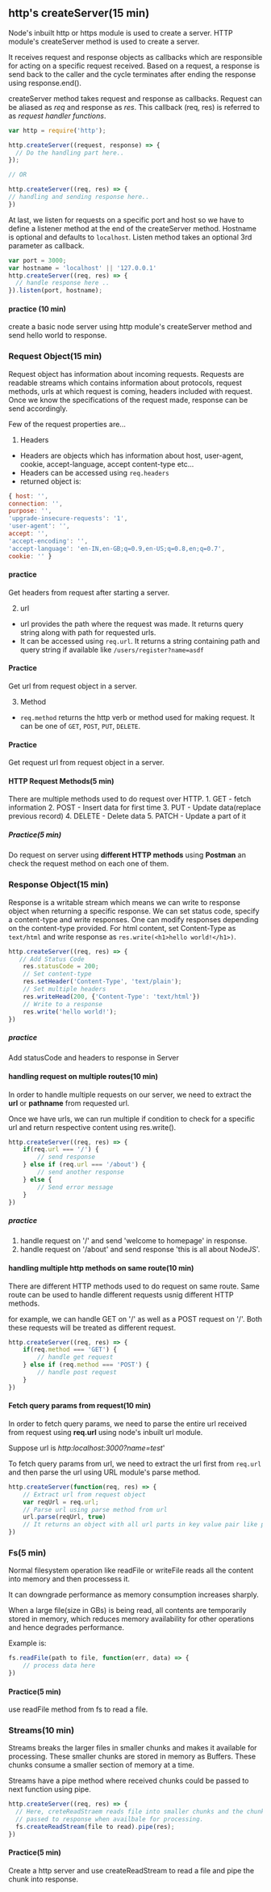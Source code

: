 ## http's createServer(15 min)
Node's inbuilt http or https module is used to create a server. HTTP module's createServer method is used to create a server.

It receives request and response objects as callbacks which are responsible for acting on a specific request received. Based on a request, a response is send back to the caller and the cycle terminates after ending the response using response.end().

createServer method takes request and response as callbacks. Request can be aliased as *req* and response as *res*. This callback (req, res) is referred to as *request handler functions*.

```js
var http = require('http');

http.createServer((request, response) => {
  // Do the handling part here..
});

// OR

http.createServer((req, res) => {
// handling and sending response here.. 
})
```

At last, we listen for requests on a specific port and host so we have to define a listener method at the end of the createServer method. Hostname is optional and defaults to `localhost`. Listen method takes an optional 3rd parameter as callback.

```js
var port = 3000;
var hostname = 'localhost' || '127.0.0.1'
http.createServer((req, res) => {
  // handle response here ..
}).listen(port, hostname);

```

#### practice (10 min)
create a basic node server using http module's createServer method and send hello world to response.

### Request Object(15 min)
Request object has information about incoming requests. Requests are readable streams which contains information about protocols, request methods, urls at which request is coming, headers included with request. Once we know the specifications of the request made, response can be send accordingly.

Few of the request properties are...
1. Headers
  - Headers are objects which has information about host, user-agent, cookie, accept-language, accept content-type etc...
  - Headers can be accessed using `req.headers`
  - returned object is: 
  ```js
  { host: '',
  connection: '',
  purpose: '',
  'upgrade-insecure-requests': '1',
  'user-agent': '',
  accept: '',
  'accept-encoding': '',
  'accept-language': 'en-IN,en-GB;q=0.9,en-US;q=0.8,en;q=0.7',
  cookie: '' }
  ```

#### practice 
Get headers from request after starting a server.

2. url
  - url provides the path where the request was made. It returns query string along with path for requested urls.
  - It can be accessed using `req.url`. It returns a string containing path and query string if available like `/users/register?name=asdf`

#### Practice
Get url from request object in a server.

3. Method
  - `req.method` returns the http verb or method used for making request. It can be one of `GET`, `POST`, `PUT`, `DELETE`.

#### Practice
Get request url from request object in a server.

#### HTTP Request Methods(5 min)
There are multiple methods used to do request over HTTP.
    1. GET - fetch information
    2. POST - Insert data for first time
    3. PUT - Update data(replace previous record)
    4. DELETE - Delete data
    5. PATCH - Update a part of it

##### Practice(5 min)
Do request on server using **different HTTP methods** using **Postman** an check the request method on each one of them.

### Response Object(15 min)

Response is a writable stream which means we can write to response object when returning a specific response. We can set status code, specify a content-type and write responses. One can modify responses depending on the content-type provided.
For html content, set Content-Type as `text/html` and write response as `res.write(<h1>hello world!</h1>)`.

```js
http.createServer((req, res) => {
   // Add Status Code
    res.statusCode = 200;
    // Set content-type
    res.setHeader('Content-Type', 'text/plain');
    // Set multiple headers
    res.writeHead(200, {'Content-Type': 'text/html'}) 
    // Write to a response
    res.write('hello world!'); 
})

```
##### practice
Add statusCode and headers to response in Server

#### handling request on multiple routes(10 min)
In order to handle multiple requests on our server, we need to extract the **url** or **pathname** from requested url.

Once we have urls, we can run multiple if condition to check for a specific url and return respective content using res.write().

```js
http.createServer((req, res) => {
    if(req.url === '/') {
        // send response
    } else if (req.url === '/about') {
        // send another response
    } else {
        // Send error message
    }
})
```

##### practice
1. handle request on '/' and send 'welcome to homepage' in response.
2. handle request on '/about' and send response 'this is all about NodeJS'.

#### handling multiple http methods on same route(10 min)
There are different HTTP methods used to do request on same route. Same route can be used to handle different requests usnig different HTTP methods.

for example, we can handle GET on '/' as well as a POST request on '/'. Both these requests will be treated as different request.

```js
http.createServer((req, res) => {
    if(req.method === 'GET') {
        // handle get request
    } else if (req.method === 'POST') {
        // handle post request
    }
})
```

#### Fetch query params from request(10 min)
In order to fetch query params, we need to parse the entire url received from request using **req.url** using node's inbuilt url module.

Suppose url is *http:localhost:3000?name=test*'

To fetch query params from url, we need to extract the url first from `req.url` and then parse the url using URL module's parse method.

```js
http.createServer(function(req, res) => {
    // Extract url from request object
    var reqUrl = req.url;
    // Parse url using parse method from url
    url.parse(reqUrl, true)
    // It returns an object with all url parts in key value pair like protocol, hostname, port, query etc..
})
```

### Fs(5 min)

Normal filesystem operation like readFile or writeFile reads all the content into memory and then processess it. 

It can downgrade performance as memory consumption increases sharply.

When a large file(size in GBs) is being read, all contents are temporarily stored in memory, which reduces memory availability for other operations and hence degrades performance.  

Example is:
```js
fs.readFile(path to file, function(err, data) => {
    // process data here
})
```

#### Practice(5 min)
use readFile method from fs to read a file.

### Streams(10 min)
Streams breaks the larger files in smaller chunks and makes it available for processing. These smaller chunks are stored in memory as Buffers. These chunks consume a smaller section of memory at a time.

Streams have a pipe method where received chunks could be passed to next function using pipe.

```js
http.createServer((req, res) => {
  // Here, creteReadStraem reads file into smaller chunks and the chunks are 
  // passed to response when availbale for processing. 
  fs.createReadStream(file to read).pipe(res);
})
```

#### Practice(5 min)
Create a http server and use createReadStream to read a file and pipe the chunk into response.




